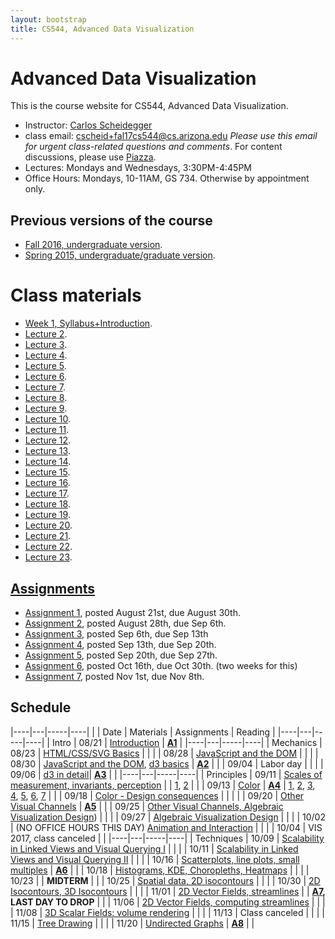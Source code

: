 ```yaml
---
layout: bootstrap
title: CS544, Advanced Data Visualization
---
```


# Advanced Data Visualization

This is the course website for CS544, Advanced Data Visualization.

* Instructor: [Carlos Scheidegger](http://cscheid.net)
* class email:
  [cscheid+fal17cs544@cs.arizona.edu](mailto:cscheid+fal17cs544@cs.arizona.edu)
  *Please use this email for urgent class-related questions and
  comments*. For content
  discussions, please use [Piazza](https://piazza.com/arizona/fall2017/csc544/home).
* Lectures: Mondays and Wednesdays, 3:30PM-4:45PM
* Office Hours: Mondays, 10-11AM, GS 734. Otherwise by appointment only.

## Previous versions of the course

* [Fall 2016, undergraduate version](http://cscheid.net/courses/fal16/cs444/).
* [Spring 2015, undergraduate/graduate version](http://cscheid.net/courses/spr15/cs444/).

# Class materials

* [Week 1, Syllabus+Introduction](week1.html).
* [Lecture 2](lecture2.html).
* [Lecture 3](lecture3.html).
* [Lecture 4](lecture4.html).
* [Lecture 5](lecture5.html).
* [Lecture 6](lecture6.html).
* [Lecture 7](lecture7.html).
* [Lecture 8](lecture8.html).
* [Lecture 9](lecture9.html).
* [Lecture 10](lecture10.html).
* [Lecture 11](lecture11.html).
* [Lecture 12](lecture12.html).
* [Lecture 13](lecture13.html).
* [Lecture 14](lecture14.html).
* [Lecture 15](lecture15.html).
* [Lecture 16](lecture16.html).
* [Lecture 17](lecture17.html).
* [Lecture 18](lecture18.html).
* [Lecture 19](lecture19.html).
* [Lecture 20](lecture20.html).
* [Lecture 21](lecture21.html).
* [Lecture 22](lecture22.html).
* [Lecture 23](lecture23.html).

<!-- ### Mechanics -->

<!-- * [Week 2, HTML/CSS/SVG Basics](lectures/week2.html). -->
<!-- * [Week 3, JavaScript Basics](lectures/week3.html). -->
<!-- * [Week 3b, JavaScript for simple visualizations](lectures/week3b.html). -->
<!-- * [Week 4, Odds and Ends](lectures/week4.html): JavaScript Events, AJAX, HTTP. -->
<!-- * [Week 4b, Introduction to d3](lectures/week4b.html) -->
<!-- * [Week 5, d3 selections and joins](lectures/week5.html) -->
<!-- * Exploratory Data Analysis, Data Cleaning, Project Discussion -->

<!-- ### Principles -->

<!-- * [Principles: Color](lectures/week6b.html). -->
<!-- * [Principles: Other Channels](lectures/week7b.html). -->
<!-- * [Principles: Preattentiveness, Gestalt](lectures/week8.html). -->
<!-- * [Principles: Interaction, Filtering, Aggregation](lectures/week8b.html). -->

## [Assignments](assignments.html)

* [Assignment 1](assignment_1/), posted August 21st, due August 30th.
* [Assignment 2](assignment_2/), posted August 28th, due Sep 6th.
* [Assignment 3](assignment_3/), posted Sep 6th, due Sep 13th
* [Assignment 4](assignment_4/), posted Sep 13th, due Sep 20th.
* [Assignment 5](assignment_5/), posted Sep 20th, due Sep 27th.
* [Assignment 6](assignment_6/), posted Oct 16th, due Oct 30th. (two weeks for this)
* [Assignment 7](assignment_7/), posted Nov 1st, due Nov 8th.

<!-- ## [Final Project](final_project.html) -->

<!-- In the final project for CS444/CS544, students picked a dataset of -->
<!-- their choosing (as long as it was sufficiently complex, as defined by -->
<!-- the instructing staff), and created an interactive visualization from -->
<!-- scratch. The [final project](final_project.html) page includes a list -->
<!-- of the projects as submitted by the students.   -->

## Schedule

|----|---|-----|----|
|    | Date | Materials | Assignments | Reading |
|----|---|-----|----|
| Intro | 08/21 | [Introduction](week1.html) | **[A1](assignment_1/)** |
|----|---|-----|----|
| Mechanics | 08/23 | [HTML/CSS/SVG Basics](lecture2.html) | |
|           | 08/28 | [JavaScript and the DOM](lecture3.html) | |
|           | 08/30 | [JavaScript and the DOM](lecture3.html), [d3 basics](lecture4.html) | **[A2](assignment_2/)** |
|           | 09/04 | Labor day | |
|           | 09/06 | [d3 in detail](lecture5.html)| **[A3](assignment_3/)** | |
|----|---|-----|----|
| Principles | 09/11 | [Scales of measurement, invariants, perception](lecture6.html) | | [1](http://psychology.okstate.edu/faculty/jgrice/psyc3214/Stevens_FourScales_1946.pdf), [2](http://info.slis.indiana.edu/~katy/S637-S11/cleveland84.pdf) |
| | 09/13 | [Color](slides/color-csc544-fal17.pdf) | **[A4](assignment_4/)** | [1](http://www.stonesc.com/pubs/Stone%20CGA%2007-2005.pdf), [2](https://data3.mprog.nl/course/15%20Readings/40%20Reading%204/Borland_Rainbow_Color_Map.pdf), [3](http://www.cs.utah.edu/~gk/papers/vis02/FaceLumin.pdf), <br> [4](https://www.youtube.com/watch?v=xAoljeRJ3lU), [5](http://bids.github.io/colormap/), [6](http://cmci.colorado.edu/visualab/papers/colordiff_vis2017.pdf), [7](http://vrl.cs.brown.edu/color/pdf/colorgorical.pdf?v=5dd92af6d1e6c5584236275adc769e82) |
| | 09/18 | [Color - Design consequences](slides/color-design-consequences-csc544-fal17.pdf) | | |
| | 09/20 | [Other Visual Channels](slides/other-visual-channels-csc544-fal17.pdf) | **[A5](assignment_5/)** |
| | 09/25 | [Other Visual Channels, Algebraic Visualization Design](slides/other-visual-channels-csc544-fal17.pdf)) | |
| | 09/27 | [Algebraic Visualization Design](lecture11.html) | |
| | 10/02 | (NO OFFICE HOURS THIS DAY) [Animation and Interaction](lecture12.html) | |
| | 10/04 | VIS 2017, class canceled | |
|----|---|-----|----|
| Techniques | 10/09 | [Scalability in Linked Views and Visual Querying I](lecture13.html)  | |
|            | 10/11 | [Scalability in Linked Views and Visual Querying II](lecture14.html)  | |
|            | 10/16 | [Scatterplots, line plots, small multiples](lecture15.html)  | **[A6](assignment_6/)** |
|            | 10/18 | [Histograms, KDE, Choropleths, Heatmaps](lecture16.html)                                 |  |
|            | 10/23 |                                                 | **MIDTERM** |
|            | 10/25 | [Spatial data, 2D isocontours](lecture17.html)                           |  |
|            | 10/30 | [2D Isocontours, 3D Isocontours](lecture18.html) |  |
|            | 11/01 | [2D Vector Fields, streamlines](lecture19.html) | | **[A7](assignment_7/), LAST DAY TO DROP** |
|            | 11/06 | [2D Vector Fields, computing streamlines](lecture20.html)         |  |
|            | 11/08 | [3D Scalar Fields: volume rendering](lecture21.html)              |  |
|            | 11/13 | Class canceled              |  |
|            | 11/15 | [Tree Drawing](lecture22.html)              |  |
|            | 11/20 | [Undirected Graphs](lecture23.html)         | **[A8](assignment_8/)** |  |



<!-- | Mechanics | Aug 28  | HTML/CSS/SVG Basics | | -->
<!-- |           | Aug 30  | Javascript, DOM | **Assignment 1 due** | -->
<!-- |           | Sep  4  | Labor day, no classes | | -->
<!-- |           | Sep  6  | d3 | no slides | -->
<!-- |           | Sep  11 | d3 | no slides | -->
<!-- |----|---|-----|----| -->
<!-- | Principles | Sep 13 | Scales of measurement, invariants |  | -->
<!-- |            | Sep 18 | Color Vision | | -->
<!-- |            | Sep 20 | Other Channels |  | -->
<!-- |            | Sep 25 | Interaction and Animation |  | -->
<!-- |            | Sep 27 | Informed critique, visualization design process | | -->
<!-- |----|---|-----|----| -->
<!-- | Techniques | Oct 2  | Scatterplots, line plots, small multiples | | -->
<!-- |            | Oct 4  | Histograms, KDE | | -->
<!-- |            | Oct 9  | Choropleths, heatmaps | |  -->
<!-- |            | Oct 11 | 2D Isocontours | | -->
<!-- |            | Oct 16 |  | **MIDTERM** | -->
<!-- |            | Oct 18 | 2D Vector Fields, streamlines | | -->
<!-- |            | Oct 23 | 3D Scalar Fields: isosurfacing | | -->
<!-- |            | Oct 25 |  | | -->
<!-- |            | Oct 30 | 3D Scalar Fields: Direct volume rendering | **LAST DAY TO DROP** | -->
<!-- |            | Nov 1  |  |  | -->
<!-- |            | Nov 6  | Principal Component Analysis, Grand Tour |  | -->
<!-- |            | Nov 8  | Multidimensional Scaling |  | -->
<!-- |            | Nov 13 | Isomap and LLE |  | -->
<!-- |            | Nov 15 | t-SNE |  | -->
<!-- |            | Nov 20 | Basics of hierarchies and networks |  | -->
<!-- |            | Nov 22 | force-directed placements, metric embeddings |  | -->
<!-- |            | Nov 27 | Interaction: linked views, visual querying |  | -->
<!-- |            | Nov 29 | Scalability |  | -->
<!-- |            | Dec 4  |  |  | -->
<!-- |            | Dec 6  |  |  | -->
<!-- |----|---|-----|----| -->

<!-- ### Mechanics -->

<!-- * Jan 20th: the web browser as a dev environment; HTML; CSS -->
<!-- * Jan 22nd: DOM, SVG -->
<!-- * Jan 27th: Javascript basics -->
<!-- * Jan 29th: Higher-order Javascript -->
<!-- * Feb 3rd: Talking to a server, AJAX -->
<!-- * Feb 5th: d3 intro -->
<!-- * Feb 10th: d3 selections, joins -->
<!-- * Feb 12th: d3 scales, transitions -->
<!-- * Feb 17th: Exploratory Data Analysis, d3 data loading, cleaning -->

<!-- ### Principles -->

<!-- * Feb 19th: Color Vision 1 -->
<!-- * Feb 24th: Color Vision 2 -->
<!-- * Feb 26th: Bivariate colormaps, other perceptual channels, -->
<!--   Cleveland/McGill, Separable-Integral channels, Mackinlay's APT. -->
<!-- * Mar 3rd: Pre-attentiveness, Gestalt, higher-level channels -->
<!-- * Mar 5th: Interaction, Filtering, Aggregation -->
<!-- * Mar 10th: Algebraic Design Process -->
<!-- * Mar 12th: Design criticism -->
<!-- * Mar 17th: *Spring Break* -->
<!-- * Mar 19th: *Spring Break* -->
<!-- * Mar 24th: Review -->
<!-- * Mar 26th: MIDTERM -->

<!-- ### Techniques -->

<!-- * Apr 7th:  Line Plots, Dot Plots, Scatterplots, Small multiples -->
<!-- * Apr 9th:  Linear Algebra review, PCA							 -->
<!-- * Apr 14th: MDS, Other dimensionality reduction 2                -->
<!-- * Apr 16th: Trees, Graphs, Hierarchies						     -->
<!-- * Apr 21st: Trees, Graphs, Hierarchies						     -->
<!-- * Apr 23rd: Spatial Data: heatmaps, contour plots, vector fields -->
<!-- * Apr 28th: Spatial Data: heatmaps, contour plots, vector fields -->
<!-- * Apr 30th: Methods for large data; binning, sampling -->
<!-- * May 5th:  Uncertainty/Probabilistic Data -->
<!-- * May 7th:  Dead day -->
<!-- * May 12th: Finals week -->
<!-- * May 14th: Finals week -->

